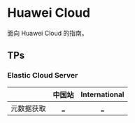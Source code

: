 # Huawei Cloud

面向 Huawei Cloud 的指南。

## TPs

### Elastic Cloud Server

||中国站|International|
|:--:|:--:|:--:|
|元数据获取|[_](https://support.huaweicloud.com/usermanual-ecs/ecs_03_0166.html)|[_](https://support.huaweicloud.com/intl/zh-cn/usermanual-ecs/ecs_03_0166.html)|
